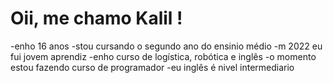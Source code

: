 # Oii, me chamo Kalil ! 

-enho 16 anos
-stou cursando o segundo ano do ensinio médio
-m 2022 eu fui jovem aprendiz 
-enho curso de logística, robótica e inglês
-o momento estou fazendo curso de programador
-eu inglês é nivel intermediario 
